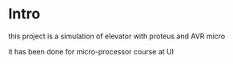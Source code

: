 # Intro

this project is a simulation of elevator with proteus and AVR micro

it has been done for micro-processor course at UI

